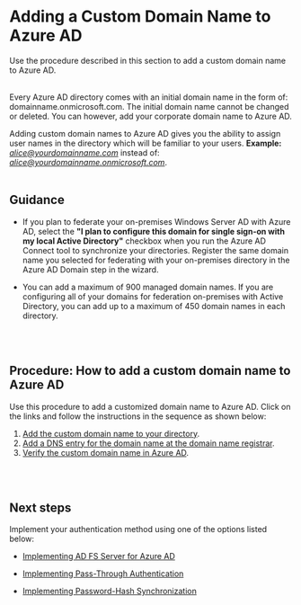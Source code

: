 # Adding a Custom Domain Name to Azure AD
Use the procedure described in this section to add a custom domain name to Azure AD.
<br />
<br />

Every Azure AD directory comes with an initial domain name in the form of: domainname.onmicrosoft.com. The initial domain name cannot be changed or deleted. You can however, add your corporate domain name to Azure AD. 

Adding custom domain names to Azure AD gives you the ability to assign user names in the directory which will be familiar to your users.
**Example:** *alice@yourdomainname.com*  instead of: *alice@yourdomainname.onmicrosoft.com*. 
<br />
<br />

## Guidance
- If you plan to federate your on-premises Windows Server AD with Azure AD, select the **"I plan to configure this domain for single sign-on with my local Active Directory"** checkbox when you run the Azure AD Connect tool to synchronize your directories. Register the same domain name you selected for federating with your on-premises directory in the Azure AD Domain step in the wizard.

- You can add a maximum of 900 managed domain names. If you are configuring all of your domains for federation on-premises with Active Directory, you can add up to a maximum of 450 domain names in each directory.  
<br />
<br />

## Procedure:  How to add a custom domain name to Azure AD
Use this procedure to add a customized domain name to Azure AD. Click on the links and follow the instructions in the sequence as shown below:

1. [Add the custom domain name to your directory](https://docs.microsoft.com/en-us/azure/active-directory/add-custom-domain#add-the-custom-domain-name-to-your-directory).
2. [Add a DNS entry for the domain name at the domain name registrar](https://docs.microsoft.com/en-us/azure/active-directory/add-custom-domain#add-a-dns-entry-for-the-domain-name-at-the-domain-name-registrar).
3. [Verify the custom domain name in Azure AD](https://docs.microsoft.com/en-us/azure/active-directory/add-custom-domain#verify-the-custom-domain-name-in-azure-ad).
<br />	
<br />

## Next steps 
Implement your authentication method using one of the options listed below:

  - [Implementing AD FS Server for Azure AD](2.2-Implementing-ADFS-Server-2016-for-Azure-AD.md)

  - [Implementing Pass-Through Authentication](2.3-Implementing-Pass-Through-Authentication.md)

  - [Implementing Password-Hash Synchronization](2.3-Implementing-Pass-Through-Authentication.md)
